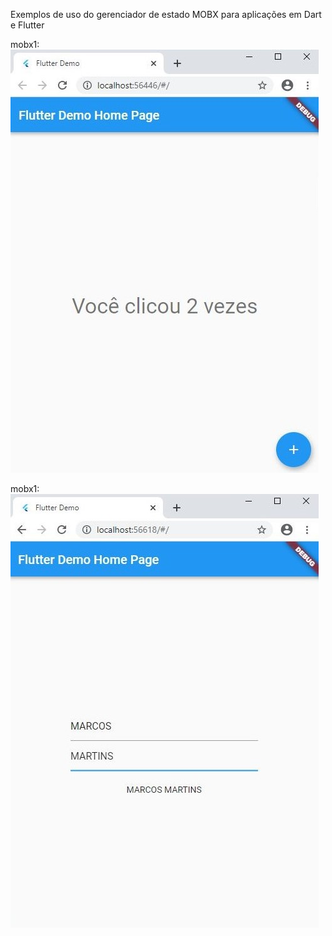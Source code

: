 Exemplos de uso do gerenciador de estado MOBX para aplicações em Dart e Flutter 

mobx1:
 ![](./mobx1/assets/mobx1.jpg)

mobx1:
 ![](./mobx2/assets/mobx2.jpg)